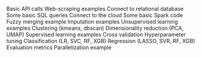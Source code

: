Basic API calls
Web-scraping examples
Connect to relational database
Some basic SQL queries
Connect to the cloud
Some basic Spark code
Fuzzy merging example
Imputation examples
Unsupervised learning examples
Clustering (kmeans, dbscan)
Dimensionality reduction (PCA, UMAP)
Supervised learning examples
Cross validation
Hyperparameter tuning
Classification (LR, SVC, RF, XGB)
Regression (LASSO, SVR, RF, XGB)
Evaluation metrics
Parallelization example
